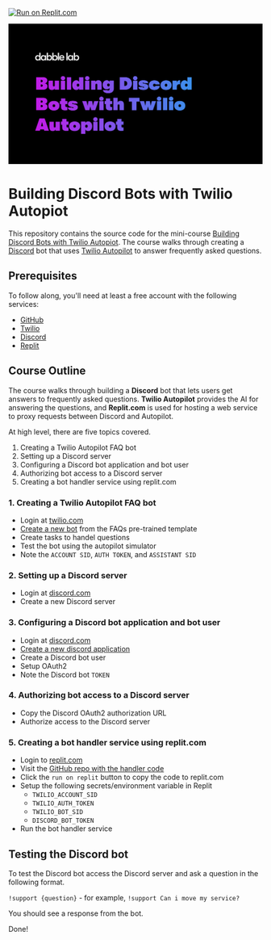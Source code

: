 
[![Run on Replit.com](https://repl.it/badge/github/dabblelab/building-discord-bots-with-twilio-autopilot)](https://repl.it/github/dabblelab/building-discord-bots-with-twilio-autopilot)

![Cover Image](./assets/1408937-building-discord-bots-with-twilio-autopilot.png)

# Building Discord Bots with Twilio Autopiot

This repository contains the source code for the mini-course [Building Discord Bots with Twilio Autopiot](https://learn.dabblelab.com/courses/building-discord-bots-with-twilio-autopilot). The course walks through creating a [Discord](https://discord.com) bot that uses [Twilio Autopilot](https://twilio.com/autopilot) to answer frequently asked questions. 

## Prerequisites

To follow along, you'll need at least a free account with the following services:

- [GitHub](https://github.com/signup)
- [Twilio](https://www.twilio.com/try-twilio?promo=0ziFtf)
- [Discord](https://discord.com/register)
- [Replit](https://replit.com/signup)

## Course Outline

The course walks through building a **Discord** bot that lets users get answers to frequently asked questions. **Twilio Autopilot** provides the AI for answering the questions, and **Replit.com** is used for hosting a web service to proxy requests between Discord and Autopilot. 

At high level, there are five topics covered.

1. Creating a Twilio Autopilot FAQ bot
2. Setting up a Discord server
3. Configuring a Discord bot application and bot user
4. Authorizing bot access to a Discord server
5. Creating a bot handler service using replit.com

### 1. Creating a Twilio Autopilot FAQ bot
- Login at [twilio.com](https://twilio.com)
- [Create a new bot](https://www.twilio.com/console/autopilot/build) from the FAQs pre-trained template
- Create tasks to handel questions
- Test the bot using the autopilot simulator
- Note the `ACCOUNT SID`, `AUTH TOKEN`, and `ASSISTANT SID`

### 2. Setting up a Discord server
- Login at [discord.com](https://discord.com)
- Create a new Discord server

### 3. Configuring a Discord bot application and bot user
- Login at [discord.com](https://discord.com)
- [Create a new discord application](https://discord.com/developers/applications)
- Create a Discord bot user
- Setup OAuth2 
- Note the Discord bot `TOKEN`

### 4. Authorizing bot access to a Discord server
- Copy the Discord OAuth2 authorization URL
- Authorize access to the Discord server

### 5. Creating a bot handler service using replit.com
- Login to [replit.com](https://replit.com)
- Visit the [GitHub repo with the handler code](https://github.com/dabblelab/building-discord-bots-with-twilio-autopilot)
- Click the `run on replit` button to copy the code to replit.com
- Setup the following secrets/environment variable in Replit
    - `TWILIO_ACCOUNT_SID`
    - `TWILIO_AUTH_TOKEN`
    - `TWILIO_BOT_SID`
    - `DISCORD_BOT_TOKEN`
- Run the bot handler service

## Testing the Discord bot

To test the Discord bot access the Discord server and ask a question in the following format.

`!support {question}` - for example, `!support Can i move my service?`

You should see a response from the bot.

Done!